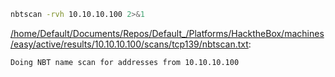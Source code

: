 ```bash
nbtscan -rvh 10.10.10.100 2>&1
```

[/home/Default/Documents/Repos/Default_/Platforms/HacktheBox/machines/easy/active/results/10.10.10.100/scans/tcp139/nbtscan.txt](file:///home/Default/Documents/Repos/Default_/Platforms/HacktheBox/machines/easy/active/results/10.10.10.100/scans/tcp139/nbtscan.txt):

```
Doing NBT name scan for addresses from 10.10.10.100



```
